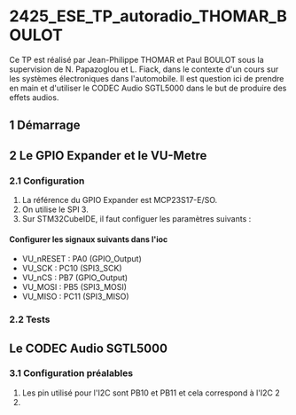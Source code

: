 # 2425_ESE_TP_autoradio_THOMAR_BOULOT

Ce TP est réalisé par Jean-Philippe THOMAR et Paul BOULOT sous la supervision de N. Papazoglou et L. Fiack, dans le contexte d'un cours sur les systèmes électroniques dans l'automobile.
Il est question ici de prendre en main et d'utiliser le CODEC Audio SGTL5000 dans le but de produire des effets audios.

## 1 Démarrage

## 2 Le GPIO Expander et le VU-Metre
### 2.1 Configuration
1. La référence du GPIO Expander est MCP23S17-E/SO.
2. On utilise le SPI 3.
3. Sur STM32CubeIDE, il faut configuer les paramètres suivants :  
#### Configurer les signaux suivants dans l'ioc
- VU_nRESET : PA0 (GPIO_Output)
- VU_SCK : PC10 (SPI3_SCK)
- VU_nCS : PB7 (GPIO_Output)
- VU_MOSI : PB5 (SPI3_MOSI)
- VU_MISO : PC11 (SPI3_MISO)

### 2.2 Tests


## Le CODEC Audio SGTL5000

### 3.1 Configuration préalables

1. Les pin utilisé pour l'I2C sont PB10 et PB11 et cela correspond à l'I2C 2
2. 

